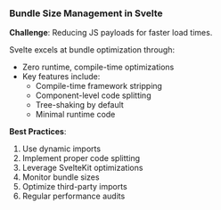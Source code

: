 ### Bundle Size Management in Svelte

**Challenge**: Reducing JS payloads for faster load times.

Svelte excels at bundle optimization through:

- Zero runtime, compile-time optimizations
- Key features include:
  - Compile-time framework stripping
  - Component-level code splitting
  - Tree-shaking by default
  - Minimal runtime code

**Best Practices**:
1. Use dynamic imports
2. Implement proper code splitting
3. Leverage SvelteKit optimizations
4. Monitor bundle sizes
5. Optimize third-party imports
6. Regular performance audits